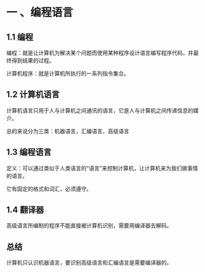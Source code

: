 # 一 、编程语言

## 1.1 编程

编程：就是让计算机为解决某个问题而使用某种程序设计语言编写程序代码，并最终得到结果的过程。

计算机程序：就是计算机所执行的一系列指令集合。

## 1.2 计算机语言

计算机语言只用于人与计算机之间通讯的语言，它是人与计算机之间传递信息的媒介。

总的来说分为三类：机器语言，汇编语言，高级语言

## 1.3 编程语言

定义：可以通过类似于人类语言的“语言”来控制计算机，让计算机来为我们做事情的语言。

它有固定的格式和词汇，必须遵守。

## 1.4 翻译器

高级语言所编制的程序不能直接被计算机识别，需要用编译器去解码。



## 总结

计算机只认识机器语言，要识别高级语言和汇编语言是需要编译器的。